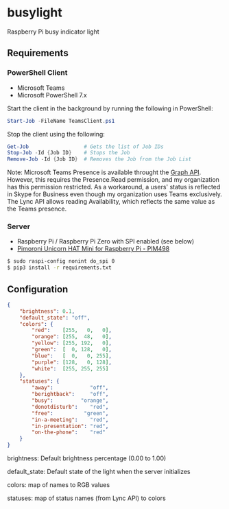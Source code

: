 # busylight

Raspberry Pi busy indicator light

## Requirements

### PowerShell Client

* Microsoft Teams
* Microsoft PowerShell 7.x

Start the client in the background by running the following in PowerShell:

```PowerShell
Start-Job -FileName TeamsClient.ps1
```

Stop the client using the following:

```PowerShell
Get-Job                  # Gets the list of Job IDs
Stop-Job -Id {Job ID}    # Stops the Job
Remove-Job -Id {Job ID}  # Removes the Job from the Job List
```

Note: Microsoft Teams Presence is available throught the [Graph API](https://docs.microsoft.com/en-us/graph/api/presence-get). However, this requires the Presence.Read permission, and my organization has this permission restricted. As a workaround, a users' status is reflected in Skype for Business even though my organization uses Teams exclusively. The Lync API allows reading Availability, which reflects the same value as the Teams presence.

### Server

* Raspberry Pi / Raspberry Pi Zero with SPI enabled (see below)
* [Pimoroni Unicorn HAT Mini for Raspberry Pi - PIM498](https://www.adafruit.com/product/4637)

```bash
$ sudo raspi-config nonint do_spi 0
$ pip3 install -r requirements.txt
```

## Configuration

```json
{
    "brightness": 0.1,
    "default_state": "off",
    "colors": {
        "red":    [255,   0,   0],
        "orange": [255,  48,   0],
        "yellow": [255, 192,   0],
        "green":  [  0, 128,   0],
        "blue":   [  0,   0, 255],
        "purple": [128,   0, 128],
        "white":  [255, 255, 255]
    },
    "statuses": {
        "away":            "off",
        "berightback":     "off",
        "busy":         "orange",
        "donotdisturb":    "red",
        "free":          "green",
        "in-a-meeting":    "red",
        "in-presentation": "red", 
        "on-the-phone":    "red"
    }
}
```

brightness: Default brightness percentage (0.00 to 1.00)

default_state: Default state of the light when the server initializes

colors: map of names to RGB values

statuses: map of status names (from Lync API) to colors
